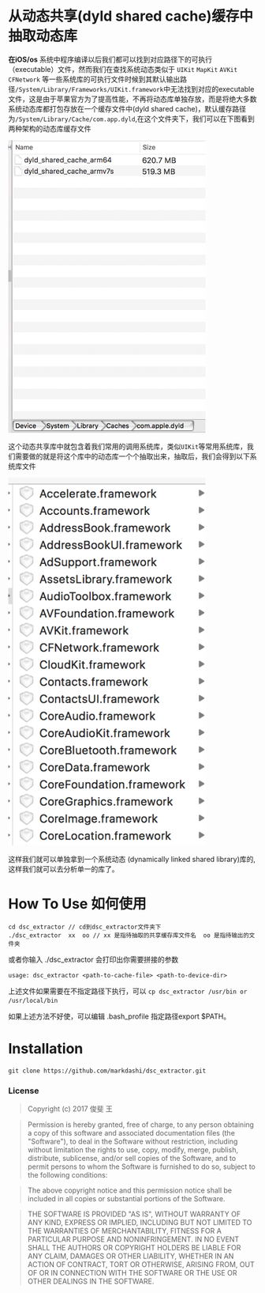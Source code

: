 # 从动态共享(dyld shared cache)缓存中抽取动态库

**在iOS/os** 系统中程序编译以后我们都可以找到对应路径下的可执行（executable）文件，然而我们在查找系统动态类似于 `UIKit` `MapKit` `AVKit` `CFNetwork` 等一些系统库的可执行文件时候到其默认输出路径`/System/Library/Frameworks/UIKit.framework`中无法找到对应的executable文件，这是由于苹果官方为了提高性能，不再将动态库单独存放，而是将绝大多数系统动态库都打包存放在一个缓存文件中(dyld shared cache)，默认缓存路径为`/System/Library/Cache/com.app.dyld`,在这个文件夹下，我们可以在下图看到两种架构的动态库缓存文件

<img src="https://github.com/markdashi/dsc_extractor/blob/master/images/1.png" width="400" height="592">

这个动态共享库中就包含着我们常用的调用系统库，类似`UIKit`等常用系统库，我们需要做的就是将这个库中的动态库一个个抽取出来，抽取后，我们会得到以下系统库文件

<img src="https://github.com/markdashi/dsc_extractor/blob/master/images/2.png" width="400" height="744">

这样我们就可以单独拿到一个系统动态 (dynamically linked shared library)库的,这样我们就可以去分析单一的库了。

# How To Use 如何使用

```
cd dsc_extractor // cd到dsc_extractor文件夹下
./dsc_extractor  xx  oo // xx 是指待抽取的共享缓存库文件名  oo 是指待输出的文件夹

```
或者你输入 ./dsc_extractor 会打印出你需要拼接的参数
```
usage: dsc_extractor <path-to-cache-file> <path-to-device-dir>
```

上述文件如果需要在不指定路径下执行，可以 `cp dsc_extractor /usr/bin or /usr/local/bin  `

如果上述方法不好使，可以编辑 .bash_profile 指定路径export $PATH。


# Installation
```
git clone https://github.com/markdashi/dsc_extractor.git

```


### License

> Copyright (c) 2017 俊斐 王

> Permission is hereby granted, free of charge, to any person obtaining a copy
of this software and associated documentation files (the "Software"), to deal
in the Software without restriction, including without limitation the rights
to use, copy, modify, merge, publish, distribute, sublicense, and/or sell
copies of the Software, and to permit persons to whom the Software is
furnished to do so, subject to the following conditions:

> The above copyright notice and this permission notice shall be included in
all copies or substantial portions of the Software.

> THE SOFTWARE IS PROVIDED "AS IS", WITHOUT WARRANTY OF ANY KIND, EXPRESS OR
IMPLIED, INCLUDING BUT NOT LIMITED TO THE WARRANTIES OF MERCHANTABILITY,
FITNESS FOR A PARTICULAR PURPOSE AND NONINFRINGEMENT. IN NO EVENT SHALL THE
AUTHORS OR COPYRIGHT HOLDERS BE LIABLE FOR ANY CLAIM, DAMAGES OR OTHER
LIABILITY, WHETHER IN AN ACTION OF CONTRACT, TORT OR OTHERWISE, ARISING FROM,
OUT OF OR IN CONNECTION WITH THE SOFTWARE OR THE USE OR OTHER DEALINGS IN
THE SOFTWARE. 


